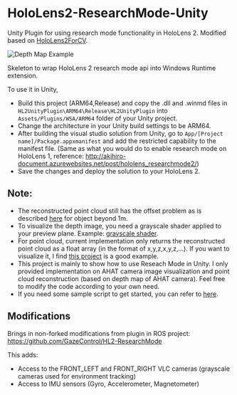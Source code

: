 # HoloLens2-ResearchMode-Unity
Unity Plugin for using research mode functionality in HoloLens 2. Modified based on [HoloLens2ForCV](https://github.com/microsoft/HoloLens2ForCV).

![Depth Map Example](https://github.com/petergu684/HoloLens2-ResearchMode-Unity/blob/master/DepthMapExample.jpg)

Skeleton to wrap HoloLens 2 research mode api into Windows Runtime extension. 

To use it in Unity,
- Build this project (ARM64,Release) and copy the .dll and .winmd files in `HL2UnityPlugin\ARM64\Release\HL2UnityPlugin` into `Assets/Plugins/WSA/ARM64` folder of your Unity project.
- Change the architecture in your Unity build settings to be ARM64.
- After building the visual studio solution from Unity, go to `App/[Project name]/Package.appxmanifest` and add the restricted capability to the manifest file. (Same as what you would do to enable research mode on HoloLens 1, reference: http://akihiro-document.azurewebsites.net/post/hololens_researchmode2/)
- Save the changes and deploy the solution to your HoloLens 2.


## Note:
- The reconstructed point cloud still has the offset problem as is described [here](https://github.com/microsoft/HoloLens2ForCV/issues/12) for object beyond 1m.
- To visualize the depth image, you need a grayscale shader applied to your preview plane. Example: [grayscale shader](https://github.com/qian256/HoloLensARToolKit/blob/master/HoloLensARToolKit/Assets/Sample/Grayscale.shader).
- For point cloud, current implementation only returns the reconstructed point cloud as a float array (in the format of x,y,z,x,y,z,...). If you want to visualize it, I find [this project](https://github.com/MarekKowalski/LiveScan3D-Hololens) is a good example.
- This project is mainly to show how to use Reseach Mode in Unity. I only provided implementation on AHAT camera image visualization and point cloud reconstruction (based on depth map of AHAT camera). Feel free to modify the code according to your own need.
- If you need some sample script to get started, you can refer to [here](https://github.com/petergu684/HoloLens2-ResearchMode-Unity/issues/1#issuecomment-689762815).

## Modifications

Brings in non-forked modifications from plugin in ROS project:
https://github.com/GazeControl/HL2-ResearchMode

This adds:
- Access to the FRONT_LEFT and FRONT_RIGHT VLC cameras (grayscale cameras used for environment tracking)
- Access to IMU sensors (Gyro, Accelerometer, Magnetometer)

